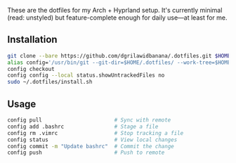 These are the dotfiles for my Arch + Hyprland setup. It's currently minimal (read: unstyled) but feature-complete enough for daily use—at least for me.

## Installation

```bash
git clone --bare https://github.com/dgrilawidbanana/.dotfiles.git $HOME/.dotfiles
alias config='/usr/bin/git --git-dir=$HOME/.dotfiles/ --work-tree=$HOME'
config checkout
config config --local status.showUntrackedFiles no
sudo ~/.dotfiles/install.sh
```

## Usage

```bash
config pull                       # Sync with remote
config add .bashrc                # Stage a file
config rm .vimrc                  # Stop tracking a file
config status                     # View local changes
config commit -m "Update bashrc"  # Commit the change
config push                       # Push to remote
```
